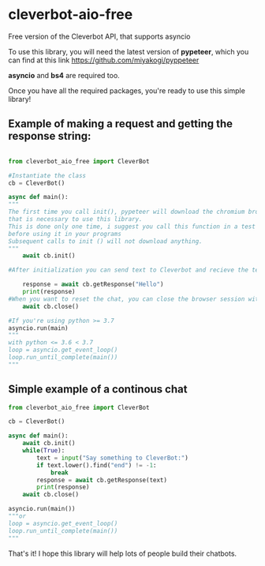 # cleverbot-aio-free
Free version of the Cleverbot API, that supports asyncio

To use this library, you will need the latest version of **pypeteer**, which you can find at this link https://github.com/miyakogi/pyppeteer

**asyncio** and **bs4** are required too.


Once you have all the required packages, you're ready to use this simple library!

## Example of making a request and getting the response string:

```python

from cleverbot_aio_free import CleverBot

#Instantiate the class
cb = CleverBot()

async def main():
"""
The first time you call init(), pypeteer will download the chromium browser, 
that is necessary to use this library.
This is done only one time, i suggest you call this function in a test script,
before using it in your programs
Subsequent calls to init () will not download anything.
"""
    await cb.init()

#After initialization you can send text to Cleverbot and recieve the text response in just one line...

    response = await cb.getResponse("Hello")
    print(response)
#When you want to reset the chat, you can close the browser session with...
    await cb.close()

#If you're using python >= 3.7
asyncio.run(main)
"""
with python <= 3.6 < 3.7
loop = asyncio.get_event_loop()
loop.run_until_complete(main())
"""
```

## Simple example of a continous chat

```python
from cleverbot_aio_free import CleverBot

cb = CleverBot()

async def main():
    await cb.init()
    while(True):
        text = input("Say something to CleverBot:")
        if text.lower().find("end") != -1:
            break
        response = await cb.getResponse(text)
        print(response)
    await cb.close()

asyncio.run(main())
"""or
loop = asyncio.get_event_loop()
loop.run_until_complete(main())
"""
```

That's it! I hope this library will help lots of people build their chatbots.
